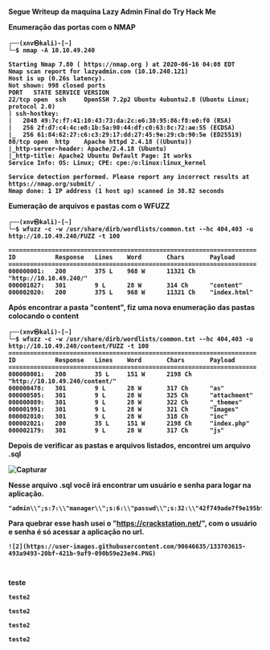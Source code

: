 <b>Segue Writeup da maquina Lazy Admin Final do Try Hack Me


<b>Enumeração das portas com o NMAP 

```
┌──(xnv㉿kali)-[~]
└─$ nmap -A 10.10.49.240

Starting Nmap 7.80 ( https://nmap.org ) at 2020-06-16 04:08 EDT
Nmap scan report for lazyadmin.com (10.10.240.121)
Host is up (0.26s latency).
Not shown: 998 closed ports
PORT   STATE SERVICE VERSION
22/tcp open  ssh     OpenSSH 7.2p2 Ubuntu 4ubuntu2.8 (Ubuntu Linux; protocol 2.0)
| ssh-hostkey: 
|   2048 49:7c:f7:41:10:43:73:da:2c:e6:38:95:86:f8:e0:f0 (RSA)
|   256 2f:d7:c4:4c:e8:1b:5a:90:44:df:c0:63:8c:72:ae:55 (ECDSA)
|_  256 61:84:62:27:c6:c3:29:17:dd:27:45:9e:29:cb:90:5e (ED25519)
80/tcp open  http    Apache httpd 2.4.18 ((Ubuntu))
|_http-server-header: Apache/2.4.18 (Ubuntu)
|_http-title: Apache2 Ubuntu Default Page: It works
Service Info: OS: Linux; CPE: cpe:/o:linux:linux_kernel

Service detection performed. Please report any incorrect results at https://nmap.org/submit/ .
Nmap done: 1 IP address (1 host up) scanned in 38.82 seconds
```

<b>Eumeração de arquivos e pastas com o WFUZZ
```
┌──(xnv㉿kali)-[~]
└─$ wfuzz -c -w /usr/share/dirb/wordlists/common.txt --hc 404,403 -u http://10.10.49.240/FUZZ -t 100

=====================================================================
ID           Response   Lines    Word       Chars       Payload
=====================================================================
000000001:   200        375 L    968 W      11321 Ch    "http://10.10.49.240/"
000001027:   301        9 L      28 W       314 Ch      "content"
000002020:   200        375 L    968 W      11321 Ch    "index.html"
```
<b>Após encontrar a pasta "content", fiz uma nova enumeração das pastas colocando o content
```
┌──(xnv㉿kali)-[~]
└─$ wfuzz -c -w /usr/share/dirb/wordlists/common.txt --hc 404,403 -u http://10.10.49.240/content/FUZZ -t 100
=====================================================================
ID           Response   Lines    Word       Chars       Payload
=====================================================================
000000001:   200        35 L     151 W      2198 Ch     "http://10.10.49.240/content/"
000000478:   301        9 L      28 W       317 Ch      "as"
000000505:   301        9 L      28 W       325 Ch      "attachment"
000000089:   301        9 L      28 W       322 Ch      "_themes"
000001991:   301        9 L      28 W       321 Ch      "images"
000002010:   301        9 L      28 W       318 Ch      "inc"
000002021:   200        35 L     151 W      2198 Ch     "index.php"
000002179:   301        9 L      28 W       317 Ch      "js"
```
<b>Depois de verificar as pastas e arquivos listados, encontrei um arquivo .sql 
  
![Capturar](https://user-images.githubusercontent.com/90646635/133702386-4aca21e1-f88d-4a3b-b77b-eceedbc6dd0b.PNG)

<b>Nesse arquivo .sql você irá encontrar um usuário e senha para logar na aplicação.

```
"admin\\";s:7:\\"manager\\";s:6:\\"passwd\\";s:32:\\"42f749ade7f9e195bf475f37a44cafcb\\"
```

<b>Para quebrar esse hash usei o "https://crackstation.net/", com o usuário e senha é só acessar a aplicação no url.

```
![2](https://user-images.githubusercontent.com/90646635/133703615-493a9493-20bf-421b-9af9-090b59e23e94.PNG)

  
```
  teste
```
teste2 
```

```
teste2 
```

```
teste2 
```

```
teste2 
```
